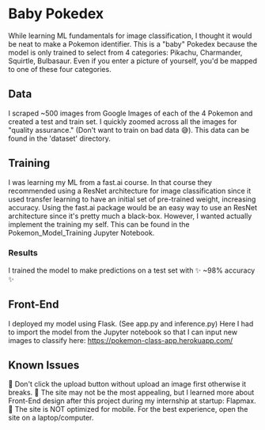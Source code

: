 # Baby Pokedex 
While learning ML fundamentals for image classification, I thought it would be neat to make a Pokemon identifier. This is a "baby" Pokedex because the model is only trained to select from 4 categories: Pikachu, Charmander, Squirtle, Bulbasaur. Even if you enter a picture of yourself, you'd be mapped to one of these four categories.

## Data

I scraped ~500 images from Google Images of each of the 4 Pokemon and created a test and train set. I quickly zoomed across all the images for "quality assurance." (Don't want to train on bad data 😅). This data can be found in the 'dataset' directory.

## Training

I was learning my ML from a fast.ai course. In that course they recommended using a ResNet architecture for image classification since it used transfer learning to have an initial set of pre-trained weight, increasing accuracy. Using the fast.ai package would be an easy way to use an ResNet architecture since it's pretty much a black-box. However, I wanted actually implement the training my self. This can be found in the Pokemon_Model_Training Jupyter Notebook.

### Results 

I trained the model to make predictions on a test set with ✨ ~98% accuracy ✨

## Front-End

I deployed my model using Flask. (See app.py and inference.py)
Here I had to import the model from the Jupyter notebook so that I can input new images to classify here: https://pokemon-class-app.herokuapp.com/

## Known Issues
😬 Don't click the upload button without upload an image first otherwise it breaks.
😬 The site may not be the most appealing, but I learned more about Front-End design after this project during my internship at startup: Flapmax.
😬 The site is NOT optimized for mobile. For the best experience, open the site on a laptop/computer.